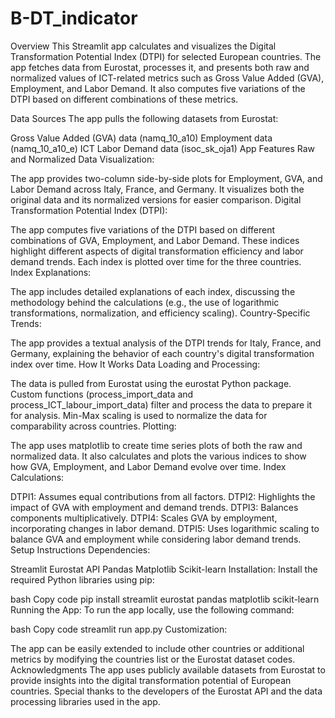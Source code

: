 # B-DT_indicator
Overview
This Streamlit app calculates and visualizes the Digital Transformation Potential Index (DTPI) for selected European countries. The app fetches data from Eurostat, processes it, and presents both raw and normalized values of ICT-related metrics such as Gross Value Added (GVA), Employment, and Labor Demand. It also computes five variations of the DTPI based on different combinations of these metrics.

Data Sources
The app pulls the following datasets from Eurostat:

Gross Value Added (GVA) data (namq_10_a10)
Employment data (namq_10_a10_e)
ICT Labor Demand data (isoc_sk_oja1)
App Features
Raw and Normalized Data Visualization:

The app provides two-column side-by-side plots for Employment, GVA, and Labor Demand across Italy, France, and Germany.
It visualizes both the original data and its normalized versions for easier comparison.
Digital Transformation Potential Index (DTPI):

The app computes five variations of the DTPI based on different combinations of GVA, Employment, and Labor Demand. These indices highlight different aspects of digital transformation efficiency and labor demand trends.
Each index is plotted over time for the three countries.
Index Explanations:

The app includes detailed explanations of each index, discussing the methodology behind the calculations (e.g., the use of logarithmic transformations, normalization, and efficiency scaling).
Country-Specific Trends:

The app provides a textual analysis of the DTPI trends for Italy, France, and Germany, explaining the behavior of each country's digital transformation index over time.
How It Works
Data Loading and Processing:

The data is pulled from Eurostat using the eurostat Python package.
Custom functions (process_import_data and process_ICT_labour_import_data) filter and process the data to prepare it for analysis.
Min-Max scaling is used to normalize the data for comparability across countries.
Plotting:

The app uses matplotlib to create time series plots of both the raw and normalized data.
It also calculates and plots the various indices to show how GVA, Employment, and Labor Demand evolve over time.
Index Calculations:

DTPI1: Assumes equal contributions from all factors.
DTPI2: Highlights the impact of GVA with employment and demand trends.
DTPI3: Balances components multiplicatively.
DTPI4: Scales GVA by employment, incorporating changes in labor demand.
DTPI5: Uses logarithmic scaling to balance GVA and employment while considering labor demand trends.
Setup Instructions
Dependencies:

Streamlit
Eurostat API
Pandas
Matplotlib
Scikit-learn
Installation: Install the required Python libraries using pip:

bash
Copy code
pip install streamlit eurostat pandas matplotlib scikit-learn
Running the App: To run the app locally, use the following command:

bash
Copy code
streamlit run app.py
Customization:

The app can be easily extended to include other countries or additional metrics by modifying the countries list or the Eurostat dataset codes.
Acknowledgments
The app uses publicly available datasets from Eurostat to provide insights into the digital transformation potential of European countries. Special thanks to the developers of the Eurostat API and the data processing libraries used in the app.